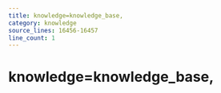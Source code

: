 ```yaml
---
title: knowledge=knowledge_base,
category: knowledge
source_lines: 16456-16457
line_count: 1
---
```


#     knowledge=knowledge_base,
